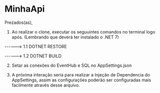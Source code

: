 # MinhaApi

Prezados(as),

1. Ao realizar o clone, executar os seguuintes comandos no terminal logo após. (Lembrando que deverá ter instalado o .NET 7)

------>  1.1 DOTNET RESTORE

------>  1.2 DOTNET BUILD

2. Setar as conexões do EventHub e SQL no AppSettings.json

3. A próxima interação seria para realizar a Injeção de Dependencia do AppSettings, assim as configurações poderão ser configuradas mais facilmente através desse arquivo.
